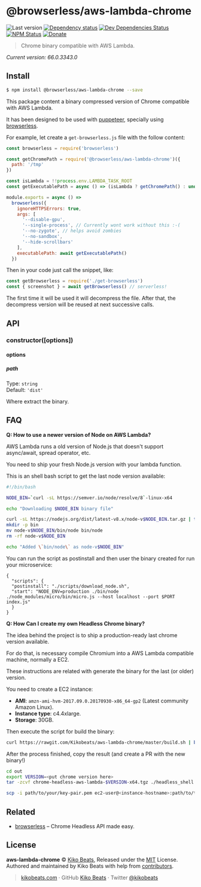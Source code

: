 # @browserless/aws-lambda-chrome

![Last version](https://img.shields.io/github/tag/Kikobeats/aws-lambda-chrome.svg?style=flat-square)
[![Dependency status](https://img.shields.io/david/Kikobeats/aws-lambda-chrome.svg?style=flat-square)](https://david-dm.org/@browserless/aws-lambda-chrome)
[![Dev Dependencies Status](https://img.shields.io/david/dev/Kikobeats/aws-lambda-chrome.svg?style=flat-square)](https://david-dm.org/@browserless/aws-lambda-chrome#info=devDependencies)
[![NPM Status](https://img.shields.io/npm/dm/@browserless/aws-lambda-chrome.svg?style=flat-square)](https://www.npmjs.org/package/aws-lambda-chrome)
[![Donate](https://img.shields.io/badge/donate-paypal-blue.svg?style=flat-square)](https://paypal.me/microlinkhq)

> Chrome binary compatible with AWS Lambda.

*Current version: 66.0.3343.0*

## Install

```bash
$ npm install @browserless/aws-lambda-chrome --save
```

This package content a binary compressed version of Chrome compatible with AWS Lambda.

It has been designed to be used with [puppeteer](https://github.com/GoogleChrome/puppeteer), specially using [browserless](https://github.com/Kikobeats/browserless).

For example, let create a `get-browserless.js` file with the follow content:

```js
const browserless = require('browserless')

const getChromePath = require('@browserless/aws-lambda-chrome')({
  path: '/tmp'
})

const isLambda = !!process.env.LAMBDA_TASK_ROOT
const getExecutablePath = async () => (isLambda ? getChromePath() : undefined)

module.exports = async () =>
  browserless({
    ignoreHTTPSErrors: true,
    args: [
      '--disable-gpu',
      '--single-process', // Currently wont work without this :-(
      '--no-zygote', // helps avoid zombies
      '--no-sandbox',
      '--hide-scrollbars'
    ],
    executablePath: await getExecutablePath()
  })
```

Then in your code just call the snippet, like:

```js
const getBrowserless = require('./get-browserless')
const { screenshot } = await getBrowserless() // serverless!
```

The first time it will be used it will decompress the file. After that, the decompress version will be reused at next successive calls.

## API

### constructor([options])

#### options

##### path

Type: `string`<br>
Default: `'dist'`

Where extract the binary.

## FAQ

**Q: How to use a newer version of Node on AWS Lambda?**

AWS Lambda runs a old version of Node.js that doesn't support async/await, spread operator, etc.

You need to ship your fresh Node.js version with your lambda function.

This is an shell bash script to get the last node version available:


```bash
#!/bin/bash

NODE_BIN=`curl -sL https://semver.io/node/resolve/8`-linux-x64

echo "Downloading $NODE_BIN binary file"

curl -sL https://nodejs.org/dist/latest-v8.x/node-v$NODE_BIN.tar.gz | tar -xz
mkdir -p bin
mv node-v$NODE_BIN/bin/node bin/node
rm -rf node-v$NODE_BIN

echo "Added \`bin/node\` as node-v$NODE_BIN"
```

You can run the script as postinstall and then user the binary created for run your microservice:

```
{
  "scripts": {
  "postinstall": "./scripts/download_node.sh",
  "start": "NODE_ENV=production ./bin/node ./node_modules/micro/bin/micro.js --host localhost --port $PORT index.js"
  }
}
```

**Q: How Can I create my own Headless Chrome binary?**

The idea behind the project is to ship a production-ready last chrome version available.

For do that, is necessary compile Chromium into a AWS Lambda compatible machine, normally a EC2.

These instructions are related with generate the binary for the last (or older) version.

You need to create a EC2 instance:

- **AMI**: `amzn-ami-hvm-2017.09.0.20170930-x86_64-gp2` (Latest community Amazon Linux).
- **Instance type**: c4.4xlarge.
- **Storage**: 30GB.

Then execute the script for build the binary:


```sh
curl https://rawgit.com/Kikobeats/aws-lambda-chrome/master/build.sh | bash
```

After the process finished, copy the result (and create a PR with the new binary!)


```bash
cd out
export VERSION=<put chrome version here>
tar -zcvf chrome-headless-aws-lambda-$VERSION-x64.tgz ./headless_shell

scp -i path/to/your/key-pair.pem ec2-user@<instance-hostname>:path/to/tarball ./
```

## Related

- [browserless](https://github.com/Kikobeats/browserless) – Chrome Headless API made easy.

## License

**aws-lambda-chrome** © [Kiko Beats](https://kikobeats.com), Released under the [MIT](https://github.com/microlinkhq/@aws-lambda-chrome/blob/master/LICENSE.md) License.<br>
Authored and maintained by Kiko Beats with help from [contributors](https://github.com/microlinkhq/@aws-lambda-chrome/contributors).

> [kikobeats.com](https://kikobeats.com) · GitHub [Kiko Beats](https://github.com/kikobeats) · Twitter [@kikobeats](https://twitter.com/kikobeats)
